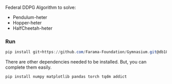 Federal DDPG Algorithm to solve:
- Pendulum-heter
- Hopper-heter
- HalfCheetah-heter
### Run
```powershell
pip install git+https://github.com/Farama-Foundation/Gymnasium.git@db18efb107b2c30866a213aeff9108bc9b0011c0
```
There are other dependencies needed to be installed. But, you can complete them easily.
```powershell
pip install numpy matplotlib pandas torch tqdm addict
```
